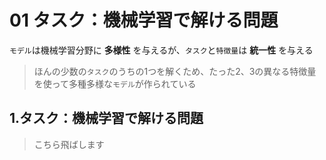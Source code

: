 01 タスク：機械学習で解ける問題
===========================

`モデル`は機械学習分野に **多様性** を与えるが、`タスク`と`特徴量`は **統一性** を与える

> ほんの少数の`タスク`のうちの1つを解くため、たった2、3の異なる特徴量を使って多種多様な`モデル`が作られている



## 1.タスク：機械学習で解ける問題

> こちら飛ばします
